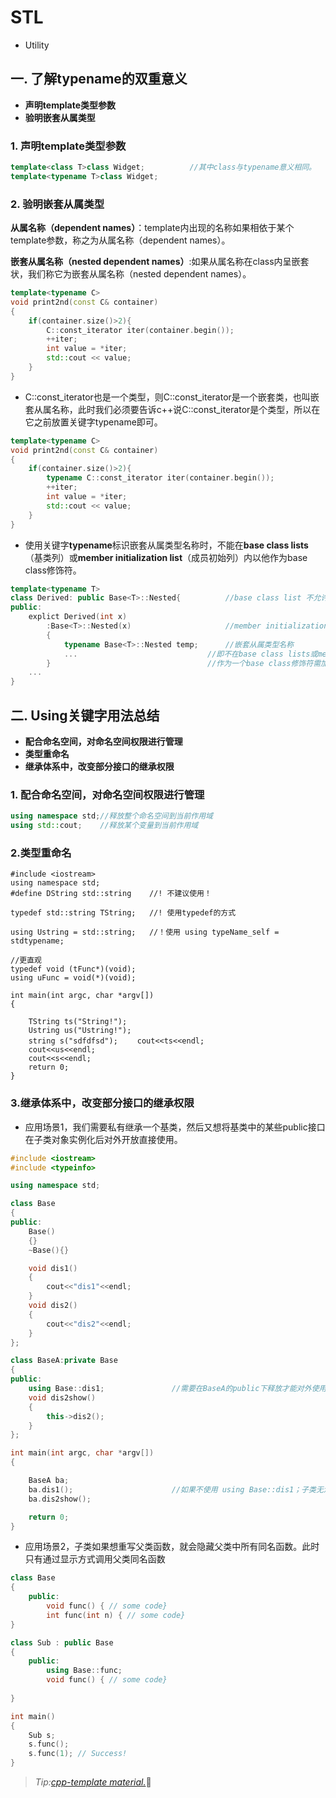 # STL

- Utility



## 一. 了解typename的双重意义

- **声明template类型参数**
- **验明嵌套从属类型**

### 1. 声明template类型参数

```c++
template<class T>class Widget;			//其中class与typename意义相同。
template<typename T>class Widget;		
```


### 2. 验明嵌套从属类型

**从属名称（dependent names）**：template内出现的名称如果相依于某个template参数，称之为从属名称（dependent names）。

**嵌套从属名称（nested dependent names）**:如果从属名称在class内呈嵌套状，我们称它为嵌套从属名称（nested dependent names）。

```c++
template<typename C>
void print2nd(const C& container)
{
	if(container.size()>2){
		C::const_iterator iter(container.begin());
		++iter;
		int value = *iter;
		std::cout << value;
	}
}
```

- C::const_iterator也是一个类型，则C::const_iterator是一个嵌套类，也叫嵌套从属名称，此时我们必须要告诉c++说C::const_iterator是个类型，所以在它之前放置关键字typename即可。

```c++
template<typename C>
void print2nd(const C& container)
{
	if(container.size()>2){
		typename C::const_iterator iter(container.begin());
		++iter;
		int value = *iter;
		std::cout << value;
	}
}
```

- 使用关键字**typename**标识嵌套从属类型名称时，不能在**base class lists**（基类列）或**member initialization list**（成员初始列）内以他作为base class修饰符。

```c++
template<typename T>
class Derived: public Base<T>::Nested{			//base class list 不允许“typename”
public:
    explict Derived(int x)
        :Base<T>::Nested(x)						//member initialization list不允许“typename”
        {
            typename Base<T>::Nested temp;		//嵌套从属类型名称
            ...								//即不在base class lists或member initialization list
        }  									//作为一个base class修饰符需加上“typename”
    ...
}
```



## 二. Using关键字用法总结

- **配合命名空间，对命名空间权限进行管理**
- **类型重命名**
- **继承体系中，改变部分接口的继承权限**

### 1. **配合命名空间，对命名空间权限进行管理**

```c++
using namespace std;//释放整个命名空间到当前作用域
using std::cout;    //释放某个变量到当前作用域
```

### 2.**类型重命名**

```
#include <iostream>
using namespace std;
#define DString std::string    //! 不建议使用！

typedef std::string TString;   //! 使用typedef的方式

using Ustring = std::string;   //！使用 using typeName_self = stdtypename;

//更直观
typedef void (tFunc*)(void);
using uFunc = void(*)(void);

int main(int argc, char *argv[])
{

    TString ts("String!");
    Ustring us("Ustring!");    
    string s("sdfdfsd");　　 cout<<ts<<endl;
    cout<<us<<endl;
    cout<<s<<endl;
    return 0;
}
```

### 3.**继承体系中，改变部分接口的继承权限**

- 应用场景1，我们需要私有继承一个基类，然后又想将基类中的某些public接口在子类对象实例化后对外开放直接使用。

```c++
#include <iostream>
#include <typeinfo>

using namespace std;

class Base
{
public:
    Base()
    {}
    ~Base(){}

    void dis1()
    {
        cout<<"dis1"<<endl;
    }
    void dis2()
    {
        cout<<"dis2"<<endl;
    }
};

class BaseA:private Base
{
public:
    using Base::dis1;				//需要在BaseA的public下释放才能对外使用，
    void dis2show()
    {
        this->dis2();
    }
};

int main(int argc, char *argv[])
{

    BaseA ba;
    ba.dis1();						//如果不使用	using Base::dis1；子类无法使用dis1()方法
    ba.dis2show();

    return 0;
}
```

- 应用场景2，子类如果想重写父类函数，就会隐藏父类中所有同名函数。此时只有通过显示方式调用父类同名函数

```c++
class Base
{
    public:
        void func() { // some code}
        int func(int n) { // some code}
}

class Sub : public Base
{
    public:
        using Base::func;
        void func() { // some code}
        
}

int main()
{
    Sub s;
    s.func();
    s.func(1); // Success!
}

```



> *Tip:[cpp-template material.](https://github.com/Walton1128/CPP-Templates-2nd--.git)*:eyes:  